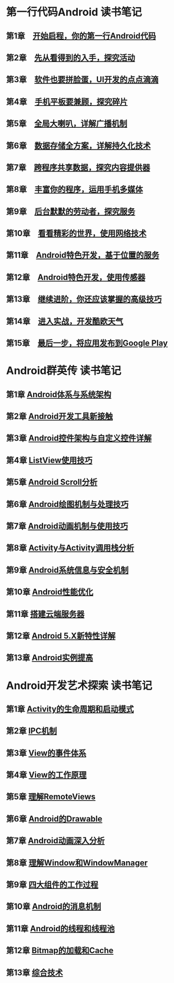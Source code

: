﻿# 第一行代码Android 读书笔记

## 第1章　[开始启程，你的第一行Android代码](https://www.zybuluo.com/cmd/)

## 第2章　[先从看得到的入手，探究活动]()

## 第3章　[软件也要拼脸蛋，UI开发的点点滴滴]()

## 第4章　[手机平板要兼顾，探究碎片 ]()

## 第5章　[全局大喇叭，详解广播机制]()

## 第6章　[数据存储全方案，详解持久化技术]()

## 第7章　[跨程序共享数据，探究内容提供器 ]()

## 第8章　[丰富你的程序，运用手机多媒体 ]()

## 第9章　[后台默默的劳动者，探究服务]()

## 第10章　[看看精彩的世界，使用网络技术](https://github.com/LuckyTerry/ReadingNotes/blob/master/%E7%AC%AC%E4%B8%80%E8%A1%8C%E4%BB%A3%E7%A0%81/%E7%AC%AC10%E7%AB%A0%20%E7%9C%8B%E7%9C%8B%E7%B2%BE%E5%BD%A9%E7%9A%84%E7%BD%91%E7%BB%9C%E4%B8%96%E7%95%8C%EF%BC%8C%E4%BD%BF%E7%94%A8%E7%BD%91%E7%BB%9C%E6%8A%80%E6%9C%AF.md)

## 第11章　[Android特色开发，基于位置的服务]()


## 第12章　[Android特色开发，使用传感器](https://github.com/LuckyTerry/ReadingNotes/blob/master/%E7%AC%AC%E4%B8%80%E8%A1%8C%E4%BB%A3%E7%A0%81/%E7%AC%AC12%E7%AB%A0%20Android%E7%89%B9%E8%89%B2%E5%BC%80%E5%8F%91%EF%BC%8C%E4%BD%BF%E7%94%A8%E4%BC%A0%E6%84%9F%E5%99%A8.md)

## 第13章　[继续进阶，你还应该掌握的高级技巧 ]()

## 第14章　[进入实战，开发酷欧天气 ]()

## 第15章　[最后一步，将应用发布到Google Play]()


# Android群英传 读书笔记

## 第1章 [Android体系与系统架构]()

## 第2章 [Android开发工具新接触]()

## 第3章 [Android控件架构与自定义控件详解]()

## 第4章 [ListView使用技巧]()

## 第5章 [Android Scroll分析]()

## 第6章 [Android绘图机制与处理技巧]()

## 第7章 [Android动画机制与使用技巧]()

## 第8章 [Activity与Activity调用栈分析]()

## 第9章 [Android系统信息与安全机制]()

## 第10章 [Android性能优化]()

## 第11章 [搭建云端服务器]()

## 第12章 [Android 5.X新特性详解]()

## 第13章 [Android实例提高]()

# Android开发艺术探索 读书笔记

## 第1章 [Activity的生命周期和启动模式]()

## 第2章 [IPC机制]()

## 第3章 [View的事件体系]()

## 第4章 [View的工作原理]()

## 第5章 [理解RemoteViews]()

## 第6章 [Android的Drawable]()

## 第7章 [Android动画深入分析]()

## 第8章 [理解Window和WindowManager]()

## 第9章 [四大组件的工作过程]()

## 第10章 [Android的消息机制]()

## 第11章 [Android的线程和线程池]()

## 第12章 [Bitmap的加载和Cache]()

## 第13章 [综合技术]()


